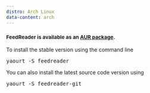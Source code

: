 ```yaml
---
distro: Arch Linux
data-content: arch
---
```

<h3><small>FeedReader is available as an <a href="https://aur.archlinux.org/packages/feedreader/">AUR package</a>.</small></h3> To install the stable version using the command line
<pre>yaourt -S feedreader</pre> You can also install the latest source code version using
<pre>yaourt -S feedreader-git</pre>